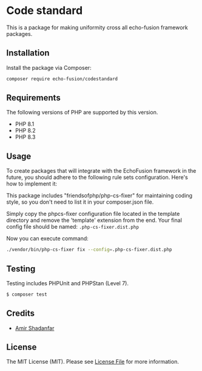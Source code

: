 # Code standard

This is a package for making uniformity cross all echo-fusion framework packages.

## Installation

Install the package via Composer:

```bash
composer require echo-fusion/codestandard
```

## Requirements

The following versions of PHP are supported by this version.

* PHP 8.1
* PHP 8.2
* PHP 8.3

## Usage

To create packages that will integrate with the EchoFusion framework in the future, you should adhere to the following rule sets configuration. Here's how to implement it:

This package includes "friendsofphp/php-cs-fixer" for maintaining coding style, so you don't need to list it in your composer.json file.

Simply copy the phpcs-fixer configuration file located in the template directory and remove the 'template' extension from the end. Your final config file should be named:
``
.php-cs-fixer.dist.php
``

Now you can execute command:

``` bash
./vendor/bin/php-cs-fixer fix --config=.php-cs-fixer.dist.php
```

## Testing

Testing includes PHPUnit and PHPStan (Level 7).
``` bash
$ composer test
```

## Credits

- [Amir Shadanfar](https://github.com/amir-shadanfar)

## License

The MIT License (MIT). Please see [License File](https://github.com/echo-fusion/middlewaremanager/blob/main/LICENSE) for more information.

